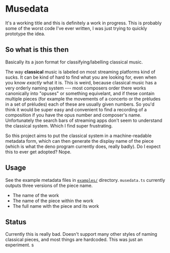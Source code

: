 # Musedata

It's a working title and this is definitely a work in progress. This is probably
some of the worst code I've ever written, I was just trying to quickly prototype
the idea.

## So what is this then

Basically its a json format for classifying/labelling classical music.

The way **classical** music is labeled on most streaming platforms kind of
sucks. It can be kind of hard to find what you are looking for, even when you
know _exactly_ what it is. This is weird, because classical music has a very
orderly naming system --- most composers order there works canonically into
"opuses" or something equivelant, and if these contain multiple pieces (for
example the movements of a concerto or the prèludes in a set of prèludes) each
of these are usually given numbers. So you'd think it would be super easy and
convenient to find a recording of a composition if you have the opus number and
composer's name. Unfortunately the search bars of streaming apps don't seem to
understand the classical system. Which I find super frustrating.

So this project aims to put the classical system in a machine-readable metadata
form, which can then generate the display name of the piece (which is what the
deno program currently does, really badly). Do I expect this to ever get
adopted? Nope.

## Usage

See the example metadata files in [`examples/`](examples/) directory.
`musedata.ts` currently outputs three versions of the piece name.

- The name of the work
- The name of the piece within the work
- The full name with the piece and its work

## Status

Currently this is really bad. Doesn't support many other styles of naming
classical pieces, and most things are hardcoded. This was just an experiment.
s
